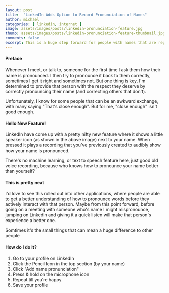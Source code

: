 ```yaml
---
layout: post
title:  "LinkedIn Adds Option to Record Pronunciation of Names"
author: michael
categories: [ linkedin, internet ]
image: assets/images/posts/linkedin-pronunciation-feature.jpg
thumb: assets/images/posts/linkedin-pronunciation-feature-thumbnail.jpg
comments: false
excerpt: This is a huge step forward for people with names that are regularly mispronounced.
---
```


#### Preface

Whenever I meet, or talk to, someone for the first time I ask them how their name is pronounced. I then try to pronounce it back to them correctly, sometimes I get it right and sometimes not. But one thing is key, I'm determined to provide that person with the respect they deserve by correctly pronouncing their name (and correcting others that don't).

Unfortunately, I know for some people that can be an awkward exchange, with many saying "That's close enough". But for me, "close enough" isn't good enough. 

#### Hello New Feature!

LinkedIn have come up with a pretty nifty new feature where it shows a little speaker icon (as shown in the above image) next to your name. When pressed it plays a recording that you've previously created to audibly show how your name is pronounced. 

There's no machine learning, or text to speech feature here, just good old voice recording, because who knows how to pronounce your name better than yourself?

#### This is pretty neat

I'd love to see this rolled out into other applications, where people are able to get a better understanding of how to pronounce words before they actively interact with that person. Maybe from this point forward, before going on a meeting with someone who's name I might mispronounce, jumping on LinkedIn and giving it a quick listen will make that person's experience a better one.

Somtimes it's the small things that can mean a huge difference to other people 


#### How do I do it?

1. Go to your profile on LinkedIn
2. Click the Pencil Icon in the top section (by your name)
3. Click "Add name pronunciation"
4. Press & hold on the microphone icon
5. Repeat till you're happy
6. Save your profile
